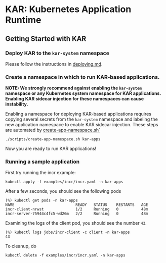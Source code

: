 # KAR: Kubernetes Application Runtime

## Getting Started with KAR

### Deploy KAR to the `kar-system` namespace

Please follow the instructions in [deploying.md](docs/deploying.md).

### Create a namespace in which to run KAR-based applications.

**NOTE: We strongly recommend against enabling the `kar-system` namespace
  or any Kubernetes system namespace for KAR applications. Enabling
  KAR sidecar injection for these namespaces can cause instability.**

Enabling a namespace for deploying KAR-based applications requires
copying several secrets from the `kar-system` namespace and labeling
the new application namespace to enable KAR sidecar injection.
These steps are automated by [create-app-namespace.sh`](scripts/create-app-namespace.sh)

```shell
./scripts/create-app-namespace.sh kar-apps
```

Now you are ready to run KAR applications!

### Running a sample application

First try running the incr example:
```shell
kubectl apply -f examples/incr/incr.yaml -n kar-apps
```
After a few seconds, you should see the following pods
```
(%) kubectl get pods -n kar-apps
NAME                           READY   STATUS    RESTARTS   AGE
incr-client-nrwst              1/2     Running   0          48m
incr-server-75944c4fc5-wd26m   2/2     Running   0          48m
```

Examining the logs of the client pod, you should see the number `43`.
```
(%) kubectl logs jobs/incr-client -c client -n kar-apps
43
```

To cleanup, do
```
kubectl delete -f examples/incr/incr.yaml -n kar-apps
```
